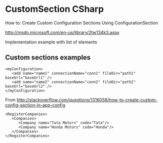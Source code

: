 CustomSection CSharp
====================

How to: Create Custom Configuration Sections Using ConfigurationSection

http://msdn.microsoft.com/en-us/library/2tw134k3.aspx

Implementation example with list of elements

Custom sections examples
------------------------




```
<myConfiguration>
   <add name="name1" connectionName="conn1" fileDir="path1" baseUrl="baseUrl1" />
   <add name="name2" connectionName="conn2" fileDir="path2" baseUrl="baseUrl2" />
</myConfiguration>	
```


From http://stackoverflow.com/questions/1316058/how-to-create-custom-config-section-in-app-config

```
<RegisterCompanies>
   <Companies>
      <Company name="Tata Motors" code="Tata"/>
      <Company name="Honda Motors" code="Honda"/>
   </Companies>
</RegisterCompanies>
```


